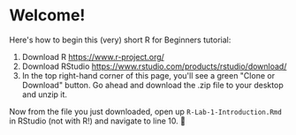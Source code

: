 # Welcome!

Here's how to begin this (very) short R for Beginners tutorial: 

1. Download R https://www.r-project.org/ 
2. Download RStudio https://www.rstudio.com/products/rstudio/download/ 
3. In the top right-hand corner of this page, you'll see a green "Clone or Download" button. Go ahead and download the .zip file to your desktop and unzip it. 

Now from the file you just downloaded, open up `R-Lab-1-Introduction.Rmd` in RStudio (not with R!) and navigate to line 10. 👋
